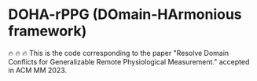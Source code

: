 # DOHA-rPPG (DOmain-HArmonious framework)
:fire: :fire: :fire: This is the code corresponding to the paper "Resolve Domain Conflicts for Generalizable Remote Physiological Measurement." accepted in ACM MM 2023.
